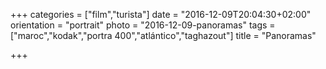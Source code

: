 +++
categories = ["film","turista"]
date = "2016-12-09T20:04:30+02:00"
orientation = "portrait"
photo = "2016-12-09-panoramas"
tags = ["maroc","kodak","portra 400","atlántico","taghazout"]
title = "Panoramas"

+++
